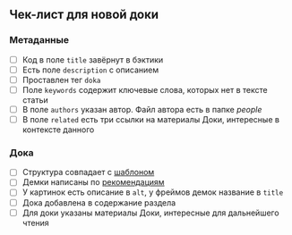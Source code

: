 ## Чек-лист для новой доки

### Метаданные

- [ ] Код в поле `title` завёрнут в бэктики
- [ ] Есть поле `description` с описанием
- [ ] Проставлен тег `doka`
- [ ] Поле `keywords` содержит ключевые слова, которых нет в тексте статьи
- [ ] В поле `authors` указан автор. Файл автора есть в папке _people_
- [ ] В поле `related` есть три ссылки на материалы Доки, интересные в контексте данного

### Дока

- [ ] Структура совпадает с [шаблоном](https://github.com/doka-guide/content/blob/main/docs/examples/doka.md)
- [ ] Демки написаны по [рекомендациям](https://github.com/doka-guide/content/blob/main/docs/demos.md)
- [ ] У картинок есть описание в `alt`, у фреймов демок название в `title`
- [ ] Дока добавлена в содержание раздела
- [ ] Для доки указаны материалы Доки, интересные для дальнейшего чтения

